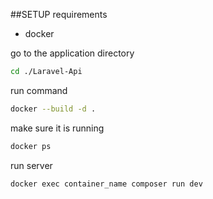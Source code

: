 ##SETUP
requirements 
 - docker

go to the application directory 
```bash
cd ./Laravel-Api
```
run command 
```bash
docker --build -d .
```
make sure it is running
```bash
docker ps
```
run server
```bash
docker exec container_name composer run dev
```


